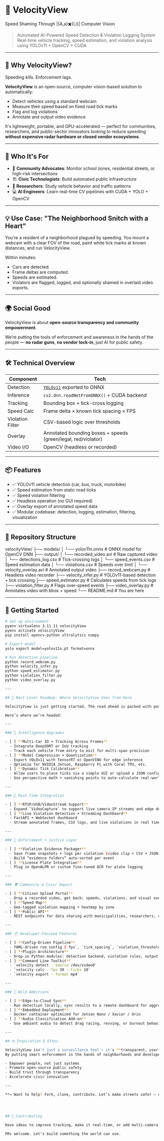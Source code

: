# 🚦 VelocityView
Speed Shaming Through |{A,a}✖️{I,i}|  Computer Vision

> Automated AI-Powered Speed Detection & Violation Logging System  
> Real-time vehicle tracking, speed estimation, and violation analysis using YOLOv11 + OpenCV + CUDA

---

## 🧠 Why VelocityView?

Speeding kills. Enforcement lags.

**VelocityView** is an open-source, computer vision-based solution to automatically:

- Detect vehicles using a standard webcam
- Measure their speed based on fixed road tick marks
- Flag and log violations
- Annotate and output video evidence

It's lightweight, portable, and GPU-accelerated — perfect for communities, researchers, and public-sector innovators looking to reduce speeding **without expensive radar hardware or closed vendor ecosystems**.

---

## 🎯 Who It's For

- 🚸 **Community Advocates**: Monitor school zones, residential streets, or high-risk intersections  
- 🏗️ **Civic Technologists**: Build automated public infrastructure  
- 🧪 **Researchers**: Study vehicle behavior and traffic patterns  
- 💻 **AI Engineers**: Learn real-time CV pipelines with CUDA + YOLO + OpenCV

---

## 💡 Use Case: "The Neighborhood Snitch with a Heart"

You're a resident of a neighborhood plagued by speeding. You mount a webcam with a clear FOV of the road, paint white tick marks at known distances, and run VelocityView.

Within minutes:
- Cars are detected.
- Frame deltas are computed.
- Speeds are estimated.
- Violators are flagged, logged, and optionally shamed in overlaid video exports.

---

## 🌍 Social Good

VelocityView is about **open-source transparency and community empowerment**.

We’re putting the tools of enforcement and awareness in the hands of the people — **no radar guns**, **no vendor lock-in**, just AI for public safety.

---

## 🛠️ Technical Overview

| Component | Tech |
|----------|------|
| Detection | [`YOLOv11`](https://github.com/ultralytics/ultralytics) exported to ONNX |
| Inference | `cv2.dnn.readNetFromONNX()` + CUDA backend |
| Tracking | Bounding box + tick-cross logging |
| Speed Calc | Frame delta × known tick spacing × FPS |
| Violation Filter | CSV-based logic over thresholds |
| Overlay | Annotated bounding boxes + speeds (green/legal, red/violator) |
| Video I/O | OpenCV (headless or recorded) |

---

## 📦 Features

- ✅ YOLOv11 vehicle detection (car, bus, truck, motorbike)
- ✅ Speed estimation from static road ticks
- ✅ Speed violation filtering
- ✅ Headless operation (no GUI required)
- ✅ Overlay export of annotated speed data
- ✅ Modular codebase: detection, logging, estimation, filtering, visualization

---

## 📁 Repository Structure

velocityView/
├── models/
│   └── yolov11n.onnx               # ONNX model for OpenCV DNN
├── output/
│   └── recorded_video.avi          # Raw captured video
│   └── detections_log.csv          # Tick-crossing logs
│   └── speed_events.csv            # Speed estimation data
│   └── violations.csv              # Speeds over limit
│   └── velocity_overlay.avi        # Annotated output video
├── record_webcam.py                # Headless video recorder
├── velocity_infer.py               # YOLOv11-based detection + tick crossing
├── speed_estimator.py              # Calculates speeds from tick logs
├── violation_filter.py             # Flags over-speed events
├── video_overlay.py                # Annotates video with bbox + speed
└── README.md                       # You are here

---

## 🚀 Getting Started

```bash
# Set up environment
pyenv virtualenv 3.11.11 velocityView
pyenv activate velocityView
pip install opencv-python ultralytics numpy

# Export model
yolo export model=yolov11n.pt format=onnx

# Run detection pipeline
python record_webcam.py
python velocity_infer.py
python speed_estimator.py
python violation_filter.py
python video_overlay.py

---

## 🧭 Next-Level Roadmap: Where VelocityView Goes from Here

VelocityView is just getting started. The road ahead is packed with possibilities — from smarter inference to citizen-facing dashboards.

Here’s where we’re headed:

---

### 🧠 Intelligence Upgrades

- [ ] **Multi-Car ID + Tracking Across Frames**
  - Integrate DeepSORT or IoU tracking
  - Track each vehicle from entry to exit for multi-span precision
- [ ] **Model Compression + Quantization**
  - Export YOLOv11 with TensorRT or OpenVINO for edge inference
  - Optimize for NVIDIA Jetson, Raspberry Pi with Coral TPU, etc.
- [ ] **Dynamic Tick Calibration**
  - Allow users to place ticks via a simple GUI or upload a JSON config
  - Use perspective math + vanishing points to auto-calculate real-world spacing

---

### 📡 Real-Time Integration

- [ ] **RTSP/USB/VideoStream Support**
  - Expand `VideoCapture` to support live camera IP streams and edge devices
- [ ] **Live Violation Detection + Streaming Dashboard**
  - FastAPI + WebSocket dashboard
  - Stream annotated frames, CSV logs, and live violations in real time

---

### 🛂 Enforcement + Justice Layer

- [ ] **Violation Evidence Packager**
  - Save frame snapshots + logs per violation (video clip + CSV + JSON)
  - Build “evidence folders” auto-sorted per event
- [ ] **License Plate Integration**
  - Plug in OpenALPR or custom fine-tuned OCR for plate logging

---

### 🌍 Community & Civic Impact

- [ ] **Citizen Upload Portal**
  - Drop a recorded video, get back: speeds, violations, and visual overlays
- [ ] **Speed Map**
  - Geo-tagged violation mapping + heatmap by zone
- [ ] **Public API**
  - REST endpoints for data sharing with municipalities, researchers, or visualizations

---

### 📦 Developer-Focused Features

- [ ] **Config-Driven Pipeline**
  - YAML-driven run config (`fps`, `tick_spacing`, `violation_threshold`, etc.)
- [ ] **Plugin Architecture**
  - Drop-in Python modules: detection backend, violation rules, output renderer
- [ ] **Command Line Toolkit**
  - `velocity detect --source /dev/video0`
  - `velocity calc --fps 30 --ticks 10`
  - `velocity export --format mp4`

---

### 🤯 Wild Ambitions

- [ ] **Edge-to-Cloud Sync**
  - Run detection locally, sync results to a remote dashboard for aggregation
- [ ] **Embedded Deployment**
  - Docker container optimized for Jetson Nano / Xavier / Orin
- [ ] **Audio Classification Add-on**
  - Use ambient audio to detect drag racing, revving, or burnout behavior

---

## 🌐 Inspiration & Ethos

VelocityView isn't just a surveillance tool — it's **transparent, user-owned public safety tech**.  
By putting smart enforcement in the hands of neighborhoods and developers, we:

- Empower people, not just systems
- Promote open-source public safety
- Build trust through transparency
- Accelerate civic innovation

---

**→ Want to help? Fork, clone, contribute. Let’s make streets safer — one frame at a time.**  




## 🤝 Contributing

Have ideas to improve tracking, make it real-time, or add multi-camera support?

PRs welcome. Let’s build something the world can use.
